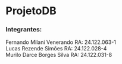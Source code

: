 # ProjetoDB
### Integrantes:  
Fernando Milani Venerando RA: 24.122.063-1<br>
Lucas Rezende Simões RA: 24.122.028-4<br>
Murilo Darce Borges Silva RA: 24.122.031-8
